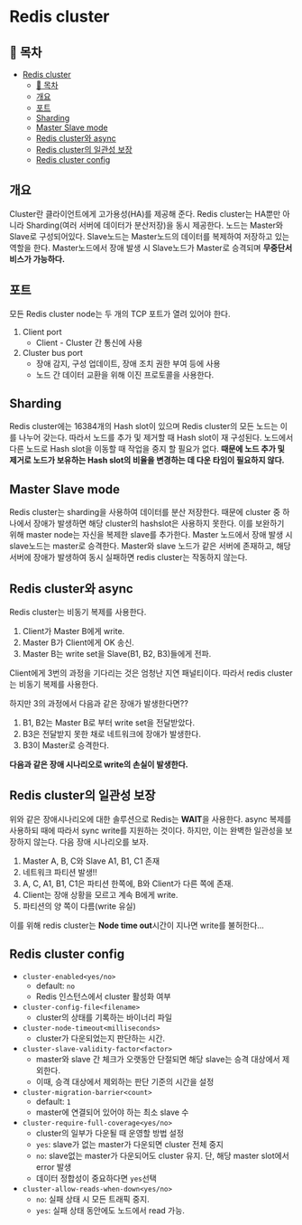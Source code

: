 # Redis cluster

## 🎁 목차
- [Redis cluster](#redis-cluster)
  - [🎁 목차](#-목차)
  - [개요](#개요)
  - [포트](#포트)
  - [Sharding](#sharding)
  - [Master Slave mode](#master-slave-mode)
  - [Redis cluster와 async](#redis-cluster와-async)
  - [Redis cluster의 일관성 보장](#redis-cluster의-일관성-보장)
  - [Redis cluster config](#redis-cluster-config)

## 개요
Cluster란 클라이언트에게 고가용성(HA)를 제공해 준다.
Redis cluster는 HA뿐만 아니라 Sharding(여러 서버에 데이터가 분산저장)을 동시 제공한다.
노드는 Master와 Slave로 구성되어있다.
Slave노드는 Master노드의 데이터를 복제하여 저장하고 있는 역할을 한다.
Master노드에서 장애 발생 시 Slave노드가 Master로 승격되며 **무중단서비스가 가능하다.**

## 포트
모든 Redis cluster node는 두 개의 TCP 포트가 열려 있어야 한다.
1. Client port
   - Client - Cluster 간 통신에 사용
2. Cluster bus port
   - 장애 감지, 구성 업데이트, 장애 조치 권한 부여 등에 사용
   - 노드 간 데이터 교환을 위해 이진 프로토콜을 사용한다.

## Sharding
Redis cluster에는 16384개의 Hash slot이 있으며 Redis cluster의 모든 노드는 이를 나누어 갖는다.
따라서 노드를 추가 및 제거할 때 Hash slot이 재 구성된다.
노드에서 다른 노드로 Hash slot을 이동할 때 작업을 중지 할 필요가 없다. 
**때문에 노드 추가 및 제거로 노드가 보유하는 Hash slot의 비율을 변경하는 데 다운 타임이 필요하지 않다.**

## Master Slave mode
Redis cluster는 sharding을 사용하여 데이터를 분산 저장한다.
때문에 cluster 중 하나에서 장애가 발생하면 해당 cluster의 hashslot은 사용하지 못한다.
이를 보완하기 위해 master node는 자신을 복제한 slave를 추가한다.
Master 노드에서 장애 발생 시 slave노드는 master로 승격한다.
Master와 slave 노드가 같은 서버에 존재하고, 해당 서버에 장애가 발생하여 동시 실패하면 redis cluster는 작동하지 않는다.

## Redis cluster와 async
Redis cluster는 비동기 복제를 사용한다.
1. Client가 Master B에게 write.
2. Master B가 Client에게 OK 송신.
3. Master B는 write set을 Slave(B1, B2, B3)들에게 전파.

Client에게 3번의 과정을 기다리는 것은 엄청난 지연 패널티이다.
따라서 redis cluster는 비동기 복제를 사용한다.

하지만 3의 과정에서 다음과 같은 장애가 발생한다면??
1. B1, B2는 Master B로 부터 write set을 전달받았다.
2. B3은 전달받지 못한 채로 네트워크에 장애가 발생한다.
3. B3이 Master로 승격한다.

**다음과 같은 장애 시나리오로 write의 손실이 발생한다.**

## Redis cluster의 일관성 보장
위와 같은 장애시나리오에 대한 솔루션으로 Redis는 **WAIT**을 사용한다.
async 복제를 사용하되 때에 따라서 sync write를 지원하는 것이다.
하지만, 이는 완벽한 일관성을 보장하지 않는다.
다음 장애 시나리오를 보자.

1. Master A, B, C와 Slave A1, B1, C1 존재
2. 네트워크 파티션 발생!!
3. A, C, A1, B1, C1은 파티션 한쪽에, B와 Client가 다른 쪽에 존재.
4. Client는 장애 상황을 모르고 계속 B에게 write.
5. 파티션의 양 쪽이 다름(write 유실)

이를 위해 redis cluster는 **Node time out**시간이 지나면 write를 불허한다...

## Redis cluster config
- `cluster-enabled<yes/no>`
  - default: `no`
  - Redis 인스턴스에서 cluster 활성화 여부
- `cluster-config-file<filename>`
  - cluster의 상태를 기록하는 바이너리 파일
- `cluster-node-timeout<milliseconds>`
  - cluster가 다운되었는지 판단하는 시간.
- `cluster-slave-validity-factor<factor>`
  - master와 slave 간 체크가 오랫동안 단절되면 해당 slave는 승격 대상에서 제외한다.
  - 이때, 승격 대상에서 제외하는 판단 기준의 시간을 설정
- `cluster-migration-barrier<count>`
  - default: `1`
  - master에 연결되어 있어야 하는 최소 slave 수
- `cluster-require-full-coverage<yes/no>`
  - cluster의 일부가 다운될 때 운영할 방법 설정
  - `yes`: slave가 없는 master가 다운되면 cluster 전체 중지
  - `no`: slave없는 master가 다운되어도 cluster 유지. 단, 해당 master slot에서 error 발생
  - 데이터 정합성이 중요하다면 `yes`선택
- `cluster-allow-reads-when-down<yes/no>`
  - `no`: 실패 상태 시 모든 트래픽 중지.
  - `yes`: 실패 상태 동안에도 노드에서 read 가능.
  